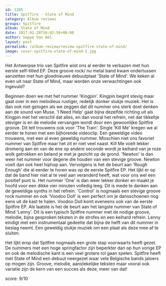```yaml
---
id: 1205
title: Spitfire - State of Mind
category: Album reviews
groups: Spitfire
album: State of Mind
date: 2017-01-20T16:02:56+00:00
author: Seppe Van Ael
layout: post
permalink: /album-review/review-spitfire-state-of-mind/
image: cover-spitfire-state-of-mind-1.jpg
---
```

Het Antwerpse trio van Spitfire wist ons al eerder te verbazen met hun eerste self-titled EP. Deze groove rock/ nu metal band kwam ondertussen aanzetten met hun gloednieuwe debuutplaat 'State of Mind'. We keken al even uit naar State of Mind, maar worden onze verwachtingen ook ingevuld?

Beginnen doen we met het nummer 'Kingpin'. Kingpin begint stevig maar gaat over in een melodieus rustiger, redelijk donker stukje muziek. Het is dan ook niet gelogen als we zeggen dat dit nummer ons sterk doet denken aan de sound van Muse. 'I Need Help' gaat bijna dezelfde richting uit als Kingpin met het verschil dat alles, en dan vooral het refrein, net dat tikkeltje steviger is en de melodie vervangen wordt door een gewoonlijke Spitfire groove. Dit telt trouwens ook voor 'The Train'. Single 'Kill Me' kregen we al eerder te horen met een bijhorende videoclip. Een geweldige video trouwens, met een al even geweldig nummer. Misschien niet ons favoriet nummer van Spitfire maar het zit er niet veel naast. Kill Me voelt lekker dromerig aan en van de ene op andere seconde wordt je keihard van je roze wolk getrokken en beland je met je gezicht op de grond. 'Newton' is dan weer het nummer voor degene die houden van een stevige groove. Newton voelt dan ook heel hiphop aan. Vervolgens is het de beurt aan 'Rough Enough' die al eerder te horen was op de eerste Spitfire EP. Het lijkt er op dat de band hier niet al te veel aan veranderd heeft, wat voor ons wel een positief punt is. Het nummer 'One' is dan weer lekker donker en maakt je hoofd voor een dikke vier minuten volledig leeg. Dit is mede te danken aan de geweldige synths in het refrein. 'Control' is nogmaals een stevige groove rock nummer en ook 'Voodoo Doll' is een perfect om je dansschoenen nog eens uit de kast te halen. Voodoo Doll komt eveneens ook van de eerste Spitfire EP. Als laatste is het de beurt aan het langste nummer van State of Mind 'Lenny'. Dit is een typisch Spitfire nummer met de nodige groove, melodie, bijna gesproken teksten in de strofes en een keihard refrein. Lenny eindigt met een instrumentaal gedeelte dat bijna de helft van dit nummer in beslag neemt. Een geweldig stukje muziek om een plaat als deze mee af te sluiten.

Het lijkt erop dat Spitfire nogmaals een grote stap voorwaarts heeft gezet. De nummers met een hoge springfactor zijn beperkter dan op hun vorige EP en ook de melodische kant is een veel grotere rol gaan spelen. Spitfire heeft met State of Mind een debuut neergezet waar vele Belgische bands jaloers op mogen zijn. Groove, melodie, aanstekelijke teksten maar vooral ook variatie zijn de kern van een succes als deze, meer van dat!

score: 9/10
